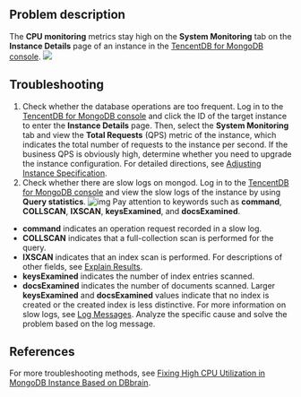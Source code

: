 ## Problem description

The **CPU monitoring** metrics stay high on the **System Monitoring** tab on the **Instance Details** page of an instance in the [TencentDB for MongoDB console](https://console.cloud.tencent.com/mongodb).
![](https://staticintl.cloudcachetci.com/yehe/backend-news/p6hj771_%E4%BC%81%E4%B8%9A%E5%BE%AE%E4%BF%A1%E6%88%AA%E5%9B%BE_16753229907497.png)

## Troubleshooting

1. Check whether the database operations are too frequent.
Log in to the [TencentDB for MongoDB console](https://console.cloud.tencent.com/mongodb) and click the ID of the target instance to enter the **Instance Details** page. Then, select the **System Monitoring** tab and view the **Total Requests** (QPS) metric of the instance, which indicates the total number of requests to the instance per second.
If the business QPS is obviously high, determine whether you need to upgrade the instance configuration. For detailed directions, see <a href="https://intl.cloud.tencent.com/document/product/240/31192">Adjusting Instance Specification</a>.
2. Check whether there are slow logs on mongod.
Log in to the [TencentDB for MongoDB console](https://console.cloud.tencent.com/mongodb) and view the slow logs of the instance by using **Query statistics**.
![img](https://staticintl.cloudcachetci.com/yehe/backend-news/ctrU959_2-en.png)
Pay attention to keywords such as **command**, **COLLSCAN**, **IXSCAN**, **keysExamined**, and **docsExamined**.
  - **command** indicates an operation request recorded in a slow log.
  - **COLLSCAN** indicates that a full-collection scan is performed for the query.
  - **IXSCAN** indicates that an index scan is performed. For descriptions of other fields, see [Explain Results](https://docs.mongodb.com/manual/reference/explain-results/index.html).
  - **keysExamined** indicates the number of index entries scanned.
  - **docsExamined** indicates the number of documents scanned. Larger **keysExamined** and **docsExamined** values indicate that no index is created or the created index is less distinctive.
For more information on slow logs, see [Log Messages](https://docs.mongodb.com/manual/reference/log-messages/index.html). Analyze the specific cause and solve the problem based on the log message.

## References

For more troubleshooting methods, see [Fixing High CPU Utilization in MongoDB Instance Based on DBbrain](https://www.tencentcloud.com/document/product/240/52499).

